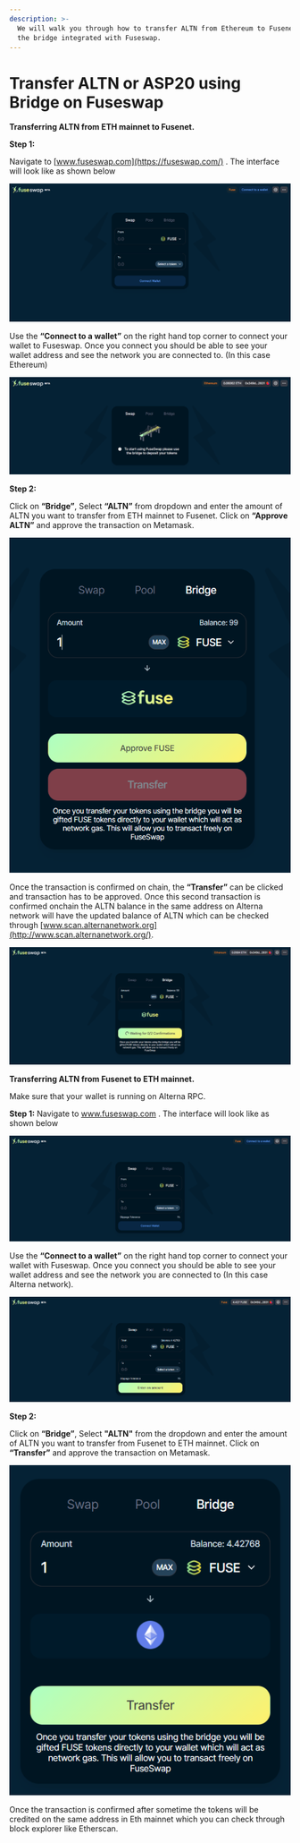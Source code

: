 ```yaml
---
description: >-
  We will walk you through how to transfer ALTN from Ethereum to Fusenet using
  the bridge integrated with Fuseswap.
---
```


# Transfer ALTN or ASP20 using Bridge on Fuseswap

**Transferring ALTN from ETH mainnet to Fusenet.**

**Step 1:**

Navigate to [www.fuseswap.com](https://fuseswap.com/) . The interface will look like as shown below

![](../../.gitbook/assets/0%20%286%29.png)

Use the **“Connect to a wallet”** on the right hand top corner to connect your wallet to Fuseswap. Once you connect you should be able to see your wallet address and see the network you are connected to. \(In this case Ethereum\)

![](../../.gitbook/assets/1%20%289%29.png)

**Step 2:**

Click on **“Bridge”**, Select **“ALTN”** from dropdown and enter the amount of ALTN you want to transfer from ETH mainnet to Fusenet. Click on **“Approve ALTN”** and approve the transaction on Metamask.

![](../../.gitbook/assets/2%20%289%29.png)

Once the transaction is confirmed on chain, the **“Transfer”** can be clicked and transaction has to be approved. Once this second transaction is confirmed onchain the ALTN balance in the same address on Alterna network will have the updated balance of ALTN which can be checked through [www.scan.alternanetwork.org](http://www.scan.alternanetwork.org/). 

![](../../.gitbook/assets/3%20%288%29.png)

**Transferring ALTN from Fusenet to ETH mainnet.**

Make sure that your wallet is running on Alterna RPC.

**Step 1:** Navigate to www.fuseswap.com . The interface will look like as shown below

![](../../.gitbook/assets/4%20%289%29.png)

Use the **“Connect to a wallet”** on the right hand top corner to connect your wallet with Fuseswap. Once you connect you should be able to see your wallet address and see the network you are connected to \(In this case Alterna network\).

![](../../.gitbook/assets/5%20%286%29.png)

**Step 2:**

Click on **“Bridge”**, Select **"ALTN"** from the dropdown and enter the amount of ALTN you want to transfer from Fusenet to ETH mainnet. Click on **“Transfer”** and approve the transaction on Metamask.

![](../../.gitbook/assets/6%20%287%29.png)

Once the transaction is confirmed after sometime the tokens will be credited on the same address in Eth mainnet which you can check through block explorer like Etherscan.

